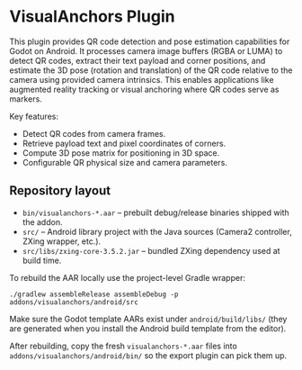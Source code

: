# VisualAnchors Plugin

This plugin provides QR code detection and pose estimation capabilities for Godot on Android. It processes camera image buffers (RGBA or LUMA) to detect QR codes, extract their text payload and corner positions, and estimate the 3D pose (rotation and translation) of the QR code relative to the camera using provided camera intrinsics. This enables applications like augmented reality tracking or visual anchoring where QR codes serve as markers.

Key features:
- Detect QR codes from camera frames.
- Retrieve payload text and pixel coordinates of corners.
- Compute 3D pose matrix for positioning in 3D space.
- Configurable QR physical size and camera parameters.

## Repository layout

- `bin/visualanchors-*.aar` – prebuilt debug/release binaries shipped with the addon.
- `src/` – Android library project with the Java sources (Camera2 controller, ZXing wrapper, etc.).
- `src/libs/zxing-core-3.5.2.jar` – bundled ZXing dependency used at build time.

To rebuild the AAR locally use the project-level Gradle wrapper:

```
./gradlew assembleRelease assembleDebug -p addons/visualanchors/android/src
```

Make sure the Godot template AARs exist under `android/build/libs/` (they are generated when you install the Android build template from the editor).

After rebuilding, copy the fresh `visualanchors-*.aar` files into `addons/visualanchors/android/bin/` so the export plugin can pick them up.
